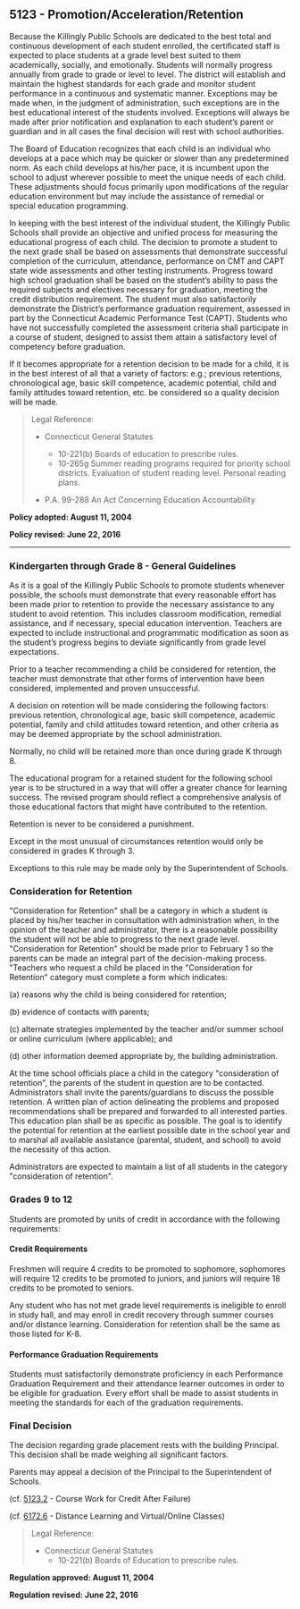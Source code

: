 ## 5123 - Promotion/Acceleration/Retention

Because the Killingly Public Schools are dedicated to the best total and continuous development of each student enrolled, the certificated staff is expected to place students at a grade level best suited to them academically, socially, and emotionally. Students will normally progress annually from grade to grade or level to level. The district will establish and maintain the highest standards for each grade and monitor student performance in a continuous and systematic manner. Exceptions may be made when, in the judgment of administration, such exceptions are in the best educational interest of the students involved. Exceptions will always be made after prior notification and explanation to each student’s parent or guardian and in all cases the final decision will rest with school authorities.

The Board of Education recognizes that each child is an individual who develops at a pace which may be quicker or slower than any predetermined norm. As each child develops at his/her pace, it is incumbent upon the school to adjust wherever possible to meet the unique needs of each child. These adjustments should focus primarily upon modifications of the regular education environment but may include the assistance of remedial or special education programming.

In keeping with the best interest of the individual student, the Killingly Public Schools shall provide an objective and unified process for measuring the educational progress of each child. The decision to promote a student to the next grade shall be based on assessments that demonstrate successful completion of the curriculum, attendance, performance on CMT and CAPT state wide assessments and other testing instruments. Progress toward high school graduation shall be based on the student’s ability to pass the required subjects and electives necessary for graduation, meeting the credit distribution requirement. The student must also satisfactorily demonstrate the District’s performance graduation requirement, assessed in part by the Connecticut Academic Performance Test \(CAPT\). Students who have not successfully completed the assessment criteria shall participate in a course of student, designed to assist them attain a satisfactory level of competency before graduation.

If it becomes appropriate for a retention decision to be made for a child, it is in the best interest of all that a variety of factors: e.g.; previous retentions, chronological age, basic skill competence, academic potential, child and family attitudes toward retention, etc. be considered so a quality decision will be made.

> Legal Reference:
> 
> * Connecticut General Statutes
>   * 10-221\(b\) Boards of education to prescribe rules.
>   * 10-265g Summer reading programs required for priority school districts. Evaluation of student reading level. Personal reading plans.
> 
> * P.A. 99-288 An Act Concerning Education Accountability

**Policy adopted:  August 11, 2004**

**Policy revised:  June 22, 2016**

---

### Kindergarten through Grade 8 - General Guidelines

As it is a goal of the Killingly Public Schools to promote students whenever possible, the schools must demonstrate that every reasonable effort has been made prior to retention to provide the necessary assistance to any student to avoid retention. This includes classroom modification, remedial assistance, and if necessary, special education intervention. Teachers are expected to include instructional and programmatic modification as soon as the student’s progress begins to deviate significantly from grade level expectations.

Prior to a teacher recommending a child be considered for retention, the teacher must demonstrate that other forms of intervention have been considered, implemented and proven unsuccessful.

A decision on retention will be made considering the following factors: previous retention, chronological age, basic skill competence, academic potential, family and child attitudes toward retention, and other criteria as may be deemed appropriate by the school administration.

Normally, no child will be retained more than once during grade K through 8.

The educational program for a retained student for the following school year is to be structured in a way that will offer a greater chance for learning success. The revised program should reflect a comprehensive analysis of those educational factors that might have contributed to the retention.

Retention is never to be considered a punishment.

Except in the most unusual of circumstances retention would only be considered in grades K through 3.

Exceptions to this rule may be made only by the Superintendent of Schools.

### Consideration for Retention

"Consideration for Retention" shall be a category in which a student is placed by his/her teacher in consultation with administration when, in the opinion of the teacher and administrator, there is a reasonable possibility the student will not be able to progress to the next grade level. "Consideration for Retention" should be made prior to February 1 so the parents can be made an integral part of the decision-making process. "Teachers who request a child be placed in the "Consideration for Retention" category must complete a form which indicates:

\(a\)  reasons why the child is being considered for retention;

\(b\)  evidence of contacts with parents;

\(c\)  alternate strategies implemented by the teacher and/or summer school or online curriculum \(where applicable\); and

\(d\)  other information deemed appropriate by, the building administration.

At the time school officials place a child in the category "consideration of retention", the parents of the student in question are to be contacted. Administrators shall invite the parents/guardians to discuss the possible retention. A written plan of action delineating the problems and proposed recommendations shall be prepared and forwarded to all interested parties. This education plan shall be as specific as possible. The goal is to identify the potential for retention at the earliest possible date in the school year and to marshal all available assistance \(parental, student, and school\) to avoid the necessity of this action.

Administrators are expected to maintain a list of all students in the category "consideration of retention".

### Grades 9 to 12

Students are promoted by units of credit in accordance with the following requirements:

#### Credit Requirements

Freshmen will require 4 credits to be promoted to sophomore, sophomores will require 12 credits to be promoted to juniors, and juniors will require 18 credits to be promoted to seniors.

Any student who has not met grade level requirements is ineligible to enroll in study hall, and may enroll in credit recovery through summer courses and/or distance learning. Consideration for retention shall be the same as those listed for K-8.

#### Performance Graduation Requirements

Students must satisfactorily demonstrate proficiency in each Performance Graduation Requirement and their attendance learner outcomes in order to be eligible for graduation. Every effort shall be made to assist students in meeting the standards for each of the graduation requirements.

### Final Decision

The decision regarding grade placement rests with the building Principal. This decision shall be made weighing all significant factors.

Parents may appeal a decision of the Principal to the Superintendent of Schools.

\(cf. [5123.2](/policies/5000/5123-2.md) - Course Work for Credit After Failure\)

\(cf. [6172.6](/policies/6000/6172-6.md) - Distance Learning and Virtual/Online Classes\)

> Legal Reference:
> 
> * Connecticut General Statutes
>   * 10-221\(b\) Boards of Education to prescribe rules.

**Regulation approved:  August 11, 2004**

**Regulation revised:   June 22, 2016**

